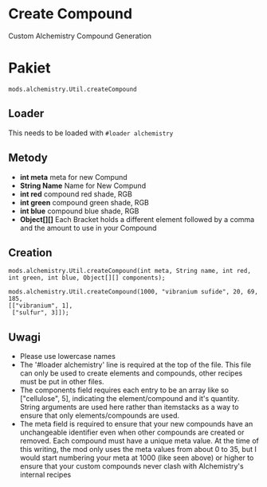 # Create Compound
Custom Alchemistry Compound Generation

# Pakiet
```zenscript
mods.alchemistry.Util.createCompound
```

## Loader
This needs to be loaded with `#loader alchemistry`

## Metody
- **int meta** meta for new Compund
- **String Name** Name for New Compund
- **int red** compound red shade, RGB
- **int green** compound green shade, RGB
- **int blue** compound blue shade, RGB
- **Object[][]** Each Bracket holds a different element followed by a comma and the amount to use in your Compound

## Creation
```zenscript
mods.alchemistry.Util.createCompound(int meta, String name, int red, int green, int blue, Object[][] components);

mods.alchemistry.Util.createCompound(1000, "vibranium sufide", 20, 69, 185,
[["vibranium", 1],
 ["sulfur", 3]]);
```

## Uwagi
- Please use lowercase names
- The '#loader alchemistry' line is required at the top of the file. This file can only be used to create elements and compounds, other recipes must be put in other files.
- The components field requires each entry to be an array like so ["cellulose", 5], indicating the element/compound and it's quantity. String arguments are used here rather than itemstacks as a way to ensure that only elements/compounds are used.
- The meta field is required to ensure that your new compounds have an unchangeable identifier even when other compounds are created or removed. Each compound must have a unique meta value. At the time of this writing, the mod only uses the meta values from about 0 to 35, but I would start numbering your meta at 1000 (like seen above) or higher to ensure that your custom compounds never clash with Alchemistry's internal recipes
